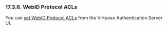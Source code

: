 <div id="vfoafsslacl" class="section">

<div class="titlepage">

<div>

<div>

### 17.3.6. WebID Protocol ACLs

</div>

</div>

</div>

You can
<a href="rdfsparqlprotocolendpoint.html#sparqloauthendpointfoafssl"
class="link" title="WebID Protocol ACLs">set WebID Protocol ACLs</a>
from the Virtuoso Authentication Server UI.

</div>
